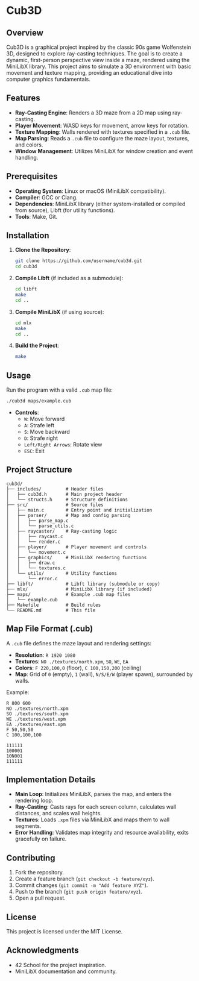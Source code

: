 # Cub3D

## Overview
Cub3D is a graphical project inspired by the classic 90s game Wolfenstein 3D, designed to explore ray-casting techniques. The goal is to create a dynamic, first-person perspective view inside a maze, rendered using the MiniLibX library. This project aims to simulate a 3D environment with basic movement and texture mapping, providing an educational dive into computer graphics fundamentals.

## Features
- **Ray-Casting Engine**: Renders a 3D maze from a 2D map using ray-casting.
- **Player Movement**: WASD keys for movement, arrow keys for rotation.
- **Texture Mapping**: Walls rendered with textures specified in a `.cub` file.
- **Map Parsing**: Reads a `.cub` file to configure the maze layout, textures, and colors.
- **Window Management**: Utilizes MiniLibX for window creation and event handling.

## Prerequisites
- **Operating System**: Linux or macOS (MiniLibX compatibility).
- **Compiler**: GCC or Clang.
- **Dependencies**: MiniLibX library (either system-installed or compiled from source), Libft (for utility functions).
- **Tools**: Make, Git.

## Installation
1. **Clone the Repository**:
   ```bash
   git clone https://github.com/username/cub3d.git
   cd cub3d
   ```
2. **Compile Libft** (if included as a submodule):
   ```bash
   cd libft
   make
   cd ..
   ```
3. **Compile MiniLibX** (if using source):
   ```bash
   cd mlx
   make
   cd ..
   ```
4. **Build the Project**:
   ```bash
   make
   ```

## Usage
Run the program with a valid `.cub` map file:
```bash
./cub3d maps/example.cub
```
- **Controls**:
  - `W`: Move forward
  - `A`: Strafe left
  - `S`: Move backward
  - `D`: Strafe right
  - `Left/Right Arrows`: Rotate view
  - `ESC`: Exit

## Project Structure
```
cub3d/
├── includes/         # Header files
│   ├── cub3d.h       # Main project header
│   └── structs.h     # Structure definitions
├── src/              # Source files
│   ├── main.c        # Entry point and initialization
│   ├── parser/       # Map and config parsing
│   │   ├── parse_map.c
│   │   └── parse_utils.c
│   ├── raycaster/    # Ray-casting logic
│   │   ├── raycast.c
│   │   └── render.c
│   ├── player/       # Player movement and controls
│   │   └── movement.c
│   ├── graphics/     # MiniLibX rendering functions
│   │   ├── draw.c
│   │   └── textures.c
│   └── utils/        # Utility functions
│       └── error.c
├── libft/            # Libft library (submodule or copy)
├── mlx/              # MiniLibX library (if included)
├── maps/             # Example .cub map files
│   └── example.cub
├── Makefile          # Build rules
└── README.md         # This file
```

## Map File Format (.cub)
A `.cub` file defines the maze layout and rendering settings:
- **Resolution**: `R 1920 1080`
- **Textures**: `NO ./textures/north.xpm`, `SO`, `WE`, `EA`
- **Colors**: `F 220,100,0` (floor), `C 100,150,200` (ceiling)
- **Map**: Grid of `0` (empty), `1` (wall), `N/S/E/W` (player spawn), surrounded by walls.

Example:
```
R 800 600
NO ./textures/north.xpm
SO ./textures/south.xpm
WE ./textures/west.xpm
EA ./textures/east.xpm
F 50,50,50
C 100,100,100

111111
100001
10N001
111111
```

## Implementation Details
- **Main Loop**: Initializes MiniLibX, parses the map, and enters the rendering loop.
- **Ray-Casting**: Casts rays for each screen column, calculates wall distances, and scales wall heights.
- **Textures**: Loads `.xpm` files via MiniLibX and maps them to wall segments.
- **Error Handling**: Validates map integrity and resource availability, exits gracefully on failure.

## Contributing
1. Fork the repository.
2. Create a feature branch (`git checkout -b feature/xyz`).
3. Commit changes (`git commit -m "Add feature XYZ"`).
4. Push to the branch (`git push origin feature/xyz`).
5. Open a pull request.

## License
This project is licensed under the MIT License.

## Acknowledgments
- 42 School for the project inspiration.
- MiniLibX documentation and community.

